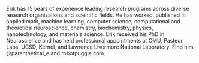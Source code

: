 Erik has 15 years of experience leading research programs across diverse research organizations and scientific fields. He has worked, published in applied math, machine learning, computer science, computational and theoretical neuroscience, chemistry, biochemistry, physics, nanotechnology, and materials science. Erik received his PhD in Neuroscience and has held professional appointments at CMU, Pasteur Labs, UCSD, Kernel, and Lawrence Livermore National Laboratory. Find him @parenthetical_e and robotpuggle.com.